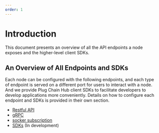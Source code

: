 ```yaml
---
order: 1
---
```


# Introduction

This document presents an overview of all the API endpoints a node exposes and the higher-level client SDKs.

## An Overview of All Endpoints and SDKs

Each node can be configured with the following endpoints, and each type of endpoint is served on a different port for users to interact with a node. And we provide Plug Chain Hub client SDKs to facilitate developers to develop applications more conveniently. Details on how to configure each endpoint and SDKs is provided in their own section.

- [Restful API](./grpc-rest.md)
- [gRPC](./grpc-client.md)
- [socker subscription](./subscription.md)
- [SDKs](./sdk.md) (In development)
